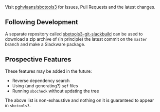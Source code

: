 Visit [pghvlaans/sbotools3](https://github.com/pghvlaans/sbotools3) for Issues, Pull Requests and the latest changes.

## Following Development

A separate repository called [sbotools3-git-slackbuild](https://github.com/pghvlaans/sbotools3-git-slackbuild) can be used to download a zip archive of (in principle) the latest commit on the `master` branch and make a Slackware package.

## Prospective Features

These features may be added in the future:

* Reverse dependency search
* Using (and generating?) `sqf` files
* Running `sbocheck` without updating the tree

The above list is non-exhaustive and nothing on it is guaranteed to appear in `sbotools3`.
